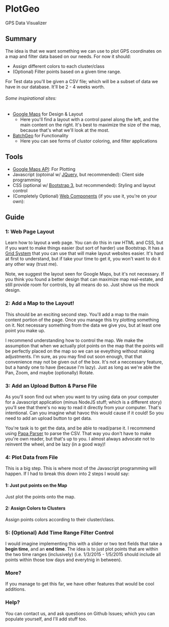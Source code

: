 # PlotGeo
GPS Data Visualizer

## Summary

The idea is that we want something we can use to plot GPS coordinates on a map and filter data based on our needs.
For now it should: 

* Assign different colors to each cluster/class
* (Optional) Filter points based on a given time range.

For Test data you'll be given a CSV file; which will be a subset of data we have in our database. 
It'll be 2 - 4 weeks worth.

###### Some inspirational sites:
* [Google Maps](https://www.google.com/maps/place/Liberty+Bell/@39.9496144,-75.1524761,17z/data=!3m1!4b1!4m5!3m4!1s0x89c6c8830b04502f:0xce39e053fb81ef23!8m2!3d39.9496103!4d-75.1502821) for Design & Layout
  - Here you'll find a layout with a control panel along the left, and the main content on the right. It's best to maximize
    the size of the map, because that's what we'll look at the most.
* [BatchGeo](https://www.batchgeo.com/) for Functionality
  - Here you can see forms of clustor coloring, and filter applications

## Tools

* [Google Maps API](https://developers.google.com/maps/): For Plotting
* Javascript (optoinal w/ [JQuery](http://jquery.com/), but recommended): Client side programming
* CSS (optional w/ [Bootstrap 3](http://getbootstrap.com/), but recommended): Styling and layout control
* (Completely Optional) [Web Components](https://www.polymer-project.org/1.0/) (if you use it, you're on your own): 


## Guide 

### 1: Web Page Layout

Learn how to layout a web page. You can do this in raw HTML and CSS, but if you want to make things easier (but sort of harder) use Bootstrap.
It has a [Grid System](http://getbootstrap.com/css/#grid) that you can use that will make layout websites easier. It's hard at first to understand, but if 
take your time to get it, you won't want to do it any other way (trust me).

Note, we suggest the layout seen for Google Maps, but it's not necessary. If you think you found a better design that 
can maximize map real-estate, and still provide room for controls, by all means do so. Just show us the mock design.

### 2: Add a Map to the Layout!

This should be an exciting second step. You'll add a map to the main content portion of the page. Once you manage this 
try plotting something on it. Not necessary something from the data we give you, but at least one point you make up.

I recommend understanding how to control the map. We make the assumption that when we actually plot points on the map 
that the points will be perfectly placed on the map so we can se eveything without making adjustments. I'm sure, as you 
may find out soon enough, that that convenience may not be given out of the box. It's not a neccessary feature, but a handy 
one to have (because I'm lazy). Just as long as we're able the Pan, Zoom, and maybe (optionally) Rotate.

### 3: Add an Upload Button & Parse File

As you'll soon find out when you want to try using data on your computer for a Javascript application (minus NodeJS stuff; which 
is a different story) you'll see that there's no way to read it directly from your computer. That's intentional. Can you imagine 
what havoc this would cause if it could! So you need to add an upload button to get data. 

You're task is to get the data, and be able to read/parse it. I recommend using [Papa Parser](http://papaparse.com/) to 
parse the CSV. That way you don't have to make you're own reader, but that's up to you. I almost always advocate not to 
reinvent the wheel, and be lazy (in a good way)!

### 4: Plot Data from File

This is a big step. This is where most of the Javascript programming will happen. 
If I had to break this down into 2 steps I would say:

#### 1: Just put points on the Map

Just plot the points onto the map.

#### 2: Assign Colors to Clusters

Assign points colors according to their cluster/class.

### 5: (Optional) Add Time Range Filter Control

I would imagine implementing this with a slider or two text fields that take a **begin time**, and an **end time**.
The idea is to just plot points that are within the two time ranges (inclusively) (i.e. 1/3/2015 - 1/5/2015 should include all points within those tow days and everytnig in between).


### More?

If you manage to get this far, we have other features that would be cool additions.

### Help?

You can contact us, and ask questions on Github Issues; which you can populate yourself, and I'll add stuff too. 
